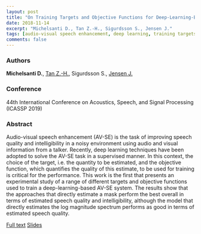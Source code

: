 ```yaml
---
layout: post
title: "On Training Targets and Objective Functions for Deep-Learning-Based Audio-Visual Speech Enhancement"
date: 2018-11-14
excerpt: "Michelsanti D., Tan Z.-H., Sigurdsson S., Jensen J."
tags: [audio-visual speech enhancement, deep learning, training targets, objective functions]
comments: false
---
```


### Authors

**Michelsanti D.**, [Tan Z.-H.](http://kom.aau.dk/~zt/), Sigurdsson S., [Jensen J.](http://kom.aau.dk/~jje/)

### Conference

44th International Conference on Acoustics, Speech, and Signal Processing (ICASSP 2019)

### Abstract

Audio-visual speech enhancement (AV-SE) is the task of improving speech quality and intelligibility in a noisy environment using audio and visual information from a talker. Recently, deep learning techniques have been adopted to solve the AV-SE task in a supervised manner. In this context, the choice of the target, i.e. the quantity to be estimated, and the objective function, which quantifies the quality of this estimate, to be used for training is critical for the performance. This work is the first that presents an experimental study of a range of different targets and objective functions used to train a deep-learning-based AV-SE system. The results show that the approaches that directly estimate a mask perform the best overall in terms of estimated speech quality and intelligibility, although the model that directly estimates the log magnitude spectrum performs as good in terms of estimated speech quality.

[Full text](https://arxiv.org/pdf/1811.06234.pdf)
[Slides](https://www.slideshare.net/DanielMichelsanti/on-training-targets-and-objective-functions-for-deeplearningbased-audiovisual-speech-enhancement-147896874)
